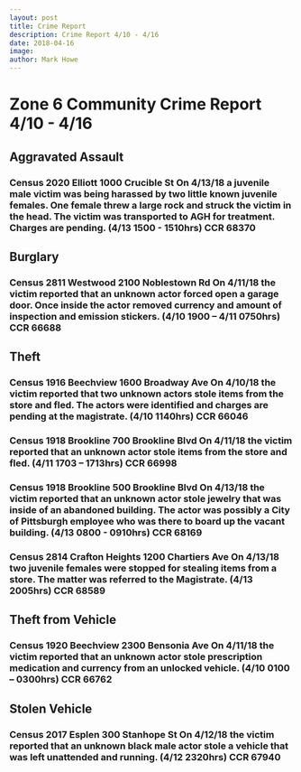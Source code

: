 ```yaml
---
layout: post
title: Crime Report
description: Crime Report 4/10 - 4/16
date: 2018-04-16
image: 
author: Mark Howe
---
```


# Zone 6 Community Crime Report 4/10 - 4/16

## Aggravated Assault

### Census 2020 Elliott 1000 Crucible St On 4/13/18 a juvenile male victim was being harassed by two little known juvenile females. One female threw a large rock and struck the victim in the head. The victim was transported to AGH for treatment. Charges are pending. (4/13 1500 - 1510hrs) CCR 68370

## Burglary

### Census 2811 Westwood 2100 Noblestown Rd On 4/11/18 the victim reported that an unknown actor forced open a garage door. Once inside the actor removed currency and amount of inspection and emission stickers. (4/10 1900 – 4/11 0750hrs) CCR 66688

## Theft

### Census 1916 Beechview 1600 Broadway Ave On 4/10/18 the victim reported that two unknown actors stole items from the store and fled. The actors were identified and charges are pending at the magistrate. (4/10 1140hrs) CCR 66046

### Census 1918 Brookline 700 Brookline Blvd On 4/11/18 the victim reported that an unknown actor stole items from the store and fled. (4/11 1703 – 1713hrs) CCR 66998

### Census 1918 Brookline 500 Brookline Blvd On 4/13/18 the victim reported that an unknown actor stole jewelry that was inside of an abandoned building. The actor was possibly a City of Pittsburgh employee who was there to board up the vacant building. (4/13 0800 - 0910hrs) CCR 68169

### Census 2814 Crafton Heights 1200 Chartiers Ave On 4/13/18 two juvenile females were stopped for stealing items from a store. The matter was referred to the Magistrate. (4/13 2005hrs) CCR 68589

## Theft from Vehicle

### Census 1920 Beechview 2300 Bensonia Ave On 4/11/18 the victim reported that an unknown actor stole prescription medication and currency from an unlocked vehicle. (4/10 0100 – 0300hrs) CCR 66762

## Stolen Vehicle

### Census 2017 Esplen 300 Stanhope St On 4/12/18 the victim reported that an unknown black male actor stole a vehicle that was left unattended and running. (4/12 2320hrs) CCR 67940
